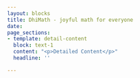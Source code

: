 ```yaml
---
layout: blocks
title: DhiMath - joyful math for everyone
date: 
page_sections:
- template: detail-content
  block: text-1
  content: "<p>Detailed Content</p>"
  headline: ''

---
```

